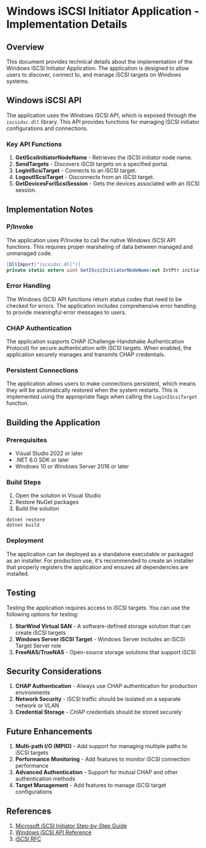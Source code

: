 # Windows iSCSI Initiator Application - Implementation Details

## Overview

This document provides technical details about the implementation of the Windows iSCSI Initiator Application. The application is designed to allow users to discover, connect to, and manage iSCSI targets on Windows systems.

## Windows iSCSI API

The application uses the Windows iSCSI API, which is exposed through the `iscsidsc.dll` library. This API provides functions for managing iSCSI initiator configurations and connections.

### Key API Functions

1. **GetIScsiInitiatorNodeName** - Retrieves the iSCSI initiator node name.
2. **SendTargets** - Discovers iSCSI targets on a specified portal.
3. **LoginIScsiTarget** - Connects to an iSCSI target.
4. **LogoutIScsiTarget** - Disconnects from an iSCSI target.
5. **GetDevicesForIScsiSession** - Gets the devices associated with an iSCSI session.

## Implementation Notes

### P/Invoke

The application uses P/Invoke to call the native Windows iSCSI API functions. This requires proper marshaling of data between managed and unmanaged code.

```csharp
[DllImport("iscsidsc.dll")]
private static extern uint GetIScsiInitiatorNodeName(out IntPtr initiatorNodeName);
```

### Error Handling

The Windows iSCSI API functions return status codes that need to be checked for errors. The application includes comprehensive error handling to provide meaningful error messages to users.

### CHAP Authentication

The application supports CHAP (Challenge-Handshake Authentication Protocol) for secure authentication with iSCSI targets. When enabled, the application securely manages and transmits CHAP credentials.

### Persistent Connections

The application allows users to make connections persistent, which means they will be automatically restored when the system restarts. This is implemented using the appropriate flags when calling the `LoginIScsiTarget` function.

## Building the Application

### Prerequisites

- Visual Studio 2022 or later
- .NET 6.0 SDK or later
- Windows 10 or Windows Server 2016 or later

### Build Steps

1. Open the solution in Visual Studio
2. Restore NuGet packages
3. Build the solution

```
dotnet restore
dotnet build
```

### Deployment

The application can be deployed as a standalone executable or packaged as an installer. For production use, it's recommended to create an installer that properly registers the application and ensures all dependencies are installed.

## Testing

Testing the application requires access to iSCSI targets. You can use the following options for testing:

1. **StarWind Virtual SAN** - A software-defined storage solution that can create iSCSI targets
2. **Windows Server iSCSI Target** - Windows Server includes an iSCSI Target Server role
3. **FreeNAS/TrueNAS** - Open-source storage solutions that support iSCSI

## Security Considerations

1. **CHAP Authentication** - Always use CHAP authentication for production environments
2. **Network Security** - iSCSI traffic should be isolated on a separate network or VLAN
3. **Credential Storage** - CHAP credentials should be stored securely

## Future Enhancements

1. **Multi-path I/O (MPIO)** - Add support for managing multiple paths to iSCSI targets
2. **Performance Monitoring** - Add features to monitor iSCSI connection performance
3. **Advanced Authentication** - Support for mutual CHAP and other authentication methods
4. **Target Management** - Add features to manage iSCSI target configurations

## References

1. [Microsoft iSCSI Initiator Step-by-Step Guide](https://docs.microsoft.com/en-us/windows-server/storage/iscsi/iscsi-initiator-step-by-step)
2. [Windows iSCSI API Reference](https://docs.microsoft.com/en-us/windows/win32/api/_iscsi/)
3. [iSCSI RFC](https://tools.ietf.org/html/rfc7143)